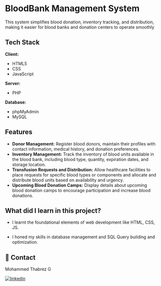 # BloodBank Management System

This system simplifies blood donation, inventory tracking, and distribution, making it easier for blood banks and donation centers to operate smoothly


## Tech Stack

**Client:**   
  - HTML5  
  - CSS  
  - JavaScript 

**Server:**  
  - PHP

**Database:**  
  - phpMyAdmin  
  - MySQL


## Features

- **Donor Management:** Register blood donors, maintain their profiles with contact information, medical history, and donation preferences.
- **Inventory Management:** Track the inventory of blood units available in the blood bank, including blood type, quantity, expiration dates, and storage location.
- **Transfusion Requests and Distribution:** Allow healthcare facilities to place requests for specific blood types or components and allocate and distribute blood units based on availability and urgency.
- **Upcoming Blood Donation Camps:** Display details about upcoming blood donation camps to encourage participation and increase blood donations.


## What did I learn in this project?

- I learnt the foundational elements of web development like HTML, CSS, JS.

- I honed my skills in database management and SQL Query building and optimization.


## 🔗 Contact
Mohammed Thabrez G

[![linkedin](https://img.shields.io/badge/linkedin-0A66C2?style=for-the-badge&logo=linkedin&logoColor=white)](https://www.linkedin.com/in/md-thabrez/)

